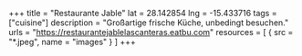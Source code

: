+++
title = "Restaurante Jable"
lat = 28.142854
lng = -15.433716
tags = ["cuisine"]
description = "Großartige frische Küche, unbedingt besuchen."
urls = "https://restaurantejablelascanteras.eatbu.com"
resources = [
    { src = "*.jpeg", name = "images" }
]
+++